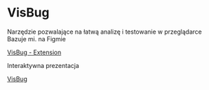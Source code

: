 # VisBug
Narzędzie pozwalające na łatwą analizę i testowanie w przeglądarce<br>
Bazuje mi. na Figmie

[VisBug - Extension](https://chromewebstore.google.com/detail/cdockenadnadldjbbgcallicgledbeoc)<br>

Interaktywna prezentacja

[VisBug](https://visbug.web.app/)